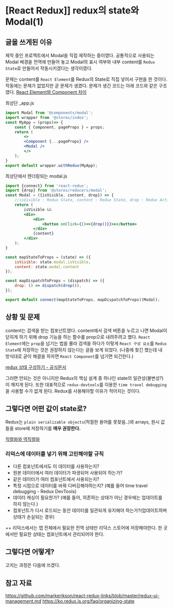# [React Redux]] redux의 state와 Modal(1)
## 글을 쓰게된 이유
제작 중인 프로젝트에서 Modal을 직접 제작하는 중이였다. 공통적으로 사용되는 Modal 배경을 전역에 만들어 놓고 Modal의 표시 여부와 내부 content를 `Redux State`로 만들어서 작동시키겠다는 생각이였다. 

문제는 content를 `React Element`를 Redux의 State로 직접 넣어서 구현을 한 것이다. 작동에는 문제가 없었지만 곧 문제가 생겼다. 문제가 생긴 코드는 아래 코드와 같은 구조였다. 
[React Element와 Component 차이](https://sambalim.tistory.com/117)

최상단 _app.js
```jsx
import Modal from '@components/modal';
import wrapper from '@stores/index';
const MyApp = (props)=> {
	const { Component, pageProps } = props;
	return (
		<>
		<Component {...pageProps} />
		<Modal />
		</>
	);
}
export default wrapper.withRedux(MyApp);
```

최상단에서 렌더링되는 modal.js
```jsx
import {connect} from 'react-redux';
import {drop} from '@stores/reducers/modal';
const Modal = ({isVisible, content, drop}) => { 
	//isVisible : Redux State, content : Redux State, drop : Redux Action
	return (
		isVisible &&
		<div>
			<div>
				<button onClick={()=>{drop()}}>x</button>
			</div>
			{content}
		</div>
	);
}

const mapStateToProps = (state) => ({
	isVisible: state.modal.isVisible,
	content: state.modal.content
});

const mapDispatchToProps = (dispatch) => ({
	drop: () => dispatch(drop()),
});

export default connect(mapStateToProps, mapDispatchToProps)(Modal);
```

## 상황 및 문제
content는 검색을 받는 컴포넌트였다. content에서 검색 버튼을 누르고 나면 Modal이 닫히게 하기 위해 drop 기능을 하는 함수를 prop으로 내려주려고 했다. `React Element`에는 `prop`을 넘기는 법을 몰라 검색을 하다가 이렇게 `React 구성 요소`를 `Redux State`에 저장하는 것은 권장하지 않는다는 글을 보게 되었다. (나중에 찾긴 했는데 내 방식대로 굳이 해결을 하자면 `React Component`를 넘기면 되긴한다.) 

[redux 상태 구성하기 - 공식문서](https://ko.redux.js.org/faq/organizing-state)

그러면 안되는 것은 아니지만 Redux의 핵심 설계 중 하나인 state의 일관성(불변성?)이 깨지게 된다. 또한 대표적으로 `redux-devtools`를 이용한 `time travel debugging`을 사용할 수가 없게 된다. Redux를 사용해야할 이유가 적어지는 것이다.

## 그렇다면 어떤 값이 state로?
Redux는 `plain serializable objects`(적절한 용어를 못찾음..)와 arrays, 원시 값들을 store에 저장하기를 **매우 권장한다.**

[직렬화와 역직렬화](https://velog.io/@youngminss/WEB-%EC%A7%81%EB%A0%AC%ED%99%94-%EC%97%AD%EC%A7%81%EB%A0%AC%ED%99%94-JS)

### 리덕스에 데이터를 넣기 위해 고민해야할 규칙
- 다른 컴포넌트에서도 이 데이터를 사용하는지?
- 원본 데이터에서 여러 데이터가 파생되어 사용되야 하는가?
- 같은 데이터가 여러 컴포넌트에서 사용되는지?
- 특정 시점으로 데이터를 바꿔 디버깅해야하는지? (예를 들어 time travel debugging - Redux DevTools)
- 데이터 캐싱이 필요한가? (예를 들어, 의존하는 상태가 아닌 경우에는 업데이트를 하지 않는다.)
- 컴포넌트가 다시 로드되는 동안 데이터를 일관되게 유지해야 하는가?(업데이트하며 상태가 손실되는 경우)
  
++ 리덕스에서는 앱 전체에서 필요한 전역 상태만 리덕스 스토어에 저장해야한다. 한 곳에서만 필요한 상태는 컴포넌트에서 관리되어야 한다.

## 그렇다면 어떻게?
고치는 과정은 다음에 쓰겠다.

## 참고 자료
https://github.com/markerikson/react-redux-links/blob/master/redux-ui-management.md
https://ko.redux.js.org/faq/organizing-state